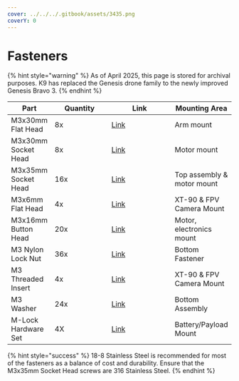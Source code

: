 ```yaml
---
cover: ../../../.gitbook/assets/3435.png
coverY: 0
---
```


# Fasteners

{% hint style="warning" %}
As of April 2025, this page is stored for archival purposes. K9 has replaced the Genesis drone family to the newly improved Genesis Bravo 3.
{% endhint %}

<table><thead><tr><th>Part</th><th width="118">Quantity</th><th width="140">Link</th><th>Mounting Area</th></tr></thead><tbody><tr><td>M3x30mm Flat Head</td><td>8x</td><td><a href="https://www.mcmaster.com/92125A140/">Link</a></td><td>Arm mount</td></tr><tr><td>M3x30mm Socket Head</td><td>8x</td><td><a href="https://www.mcmaster.com/91292A022/">Link</a></td><td>Motor mount</td></tr><tr><td>M3x35mm Socket Head</td><td>16x</td><td><a href="https://www.mcmaster.com/92290A763/">Link</a></td><td>Top assembly &#x26; motor mount</td></tr><tr><td>M3x6mm Flat Head</td><td>4x</td><td><a href="https://www.mcmaster.com/92125A126/">Link</a></td><td>XT-90 &#x26; FPV Camera Mount</td></tr><tr><td>M3x16mm Button Head</td><td>20x</td><td><a href="https://www.mcmaster.com/92095A184/">Link</a></td><td>Motor, electronics mount</td></tr><tr><td>M3 Nylon Lock Nut</td><td>36x</td><td><a href="https://www.mcmaster.com/93625A100/">Link</a></td><td>Bottom Fastener</td></tr><tr><td>M3 Threaded Insert</td><td>4x</td><td><a href="https://www.googleadservices.com/pagead/aclk?sa=L&#x26;ai=DChcSEwiHjamMwpmJAxWfSkcBHa_0PA0YABALGgJxdQ&#x26;ae=2&#x26;co=1&#x26;gclid=CjwKCAjwjsi4BhB5EiwAFAL0YLDzh-quFKZViITE91FhclWrvX84cer987slNAVIebOH1915PqxL0RoCWoUQAvD_BwE&#x26;ohost=www.google.com&#x26;cid=CAESV-D2yJGVkNPYhvhUOPEVP2xthTDzz58g7Ly9VbO4QFdvajcUMuz1ea1kes5BMYlmWUrgazzHIo7gzbZFH0Lt-gtgibgD6TvLMF2QRGO6VXbe8xuqP6sAsw&#x26;sig=AOD64_2K9rZmY0QN-z2FpDxjRIGQhSG90Q&#x26;q&#x26;adurl&#x26;ved=2ahUKEwiXhKOMwpmJAxXwKFkFHZ2KCqkQ0Qx6BAgQEAE">Link</a></td><td>XT-90 &#x26; FPV Camera Mount</td></tr><tr><td>M3 Washer</td><td>24x</td><td><a href="https://www.mcmaster.com/98689A112/">Link</a></td><td>Bottom Assembly</td></tr><tr><td>M-Lock Hardware Set</td><td>4X</td><td><a href="https://amzn.to/3Bmuh7u">Link</a></td><td>Battery/Payload Mount</td></tr></tbody></table>

{% hint style="success" %}
18-8 Stainless Steel is recommended for most of the fasteners as a balance of cost and durability. Ensure that the M3x35mm Socket Head screws are 316 Stainless Steel.&#x20;
{% endhint %}



